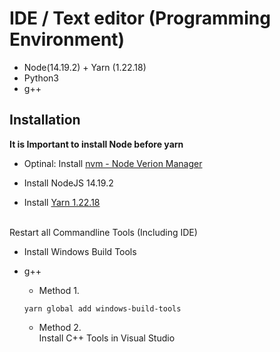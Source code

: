 # IDE / Text editor (Programming Environment)
 
-   Node(14.19.2) + Yarn (1.22.18)
-   Python3
-   g++

## Installation 

**It is Important to install Node before yarn**

-   Optinal: Install [nvm - Node Verion Manager](https://github.com/nvm-sh/nvm#installing-and-updating)

-   Install NodeJS 14.19.2
-   Install [Yarn 1.22.18](https://classic.yarnpkg.com/en/docs/install/)

<br>
Restart all Commandline Tools (Including IDE)

-   Install Windows Build Tools

- g++
    - Method 1.

    ```shell
    yarn global add windows-build-tools
    ```

    - Method 2.
        <br>
    Install C++ Tools in Visual Studio